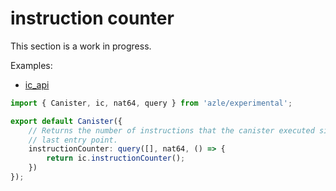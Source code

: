# instruction counter

This section is a work in progress.

Examples:

-   [ic_api](https://github.com/demergent-labs/azle/tree/main/examples/ic_api)

```typescript
import { Canister, ic, nat64, query } from 'azle/experimental';

export default Canister({
    // Returns the number of instructions that the canister executed since the
    // last entry point.
    instructionCounter: query([], nat64, () => {
        return ic.instructionCounter();
    })
});
```
